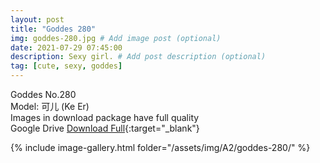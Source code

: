 ```yaml
---
layout: post
title: "Goddes 280"
img: goddes-280.jpg # Add image post (optional)
date: 2021-07-29 07:45:00
description: Sexy girl. # Add post description (optional)
tag: [cute, sexy, goddes]
---
```

Goddes No.280  
Model: 可儿 (Ke Er)   
Images in download package have full quality                    
Google Drive [Download Full](http://gestyy.com/eoAu1X){:target="_blank"}

{% include image-gallery.html folder="/assets/img/A2/goddes-280/" %}

